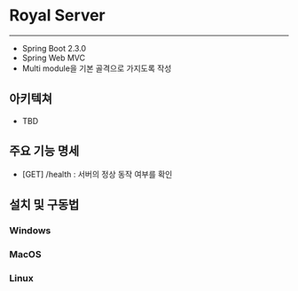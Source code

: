 # Royal Server
---
- Spring Boot 2.3.0
- Spring Web MVC
- Multi module을 기본 골격으로 가지도록 작성

## 아키텍쳐
 - TBD

## 주요 기능 명세
 - [GET] /health : 서버의 정상 동작 여부를 확인
   
## 설치 및 구동법
### Windows 

### MacOS

### Linux

